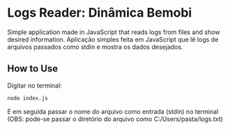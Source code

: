 # Logs Reader: Dinâmica Bemobi
Simple application made in JavaScript that reads logs from files and show desired information.
Aplicação simples feita em JavaScript que lê logs de arquivos passados como stdin e mostra os dados desejados.

## How to Use
Digitar no terminal:
```bash
node index.js 
```
E em seguida passar o nome do arquivo como entrada (stdin) no terminal
(OBS: pode-se passar o diretório do arquivo como C:/Users/pasta/logs.txt)
